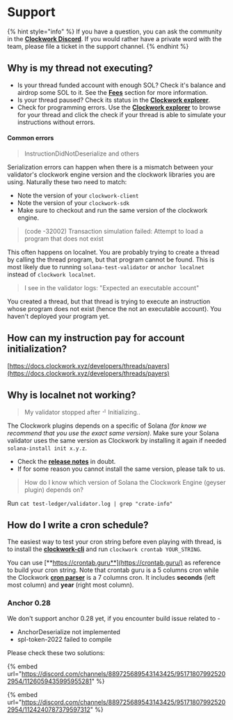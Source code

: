 # Support

{% hint style="info" %}
If you have a question, you can ask the community in the [**Clockwork Discord**](https://discord.gg/6zGyWF7mP4). If you would rather have a private word with the team, please file a ticket in the support channel.&#x20;
{% endhint %}

## Why is my thread not executing?

* Is your thread funded account with enough SOL? Check it's balance and airdrop some SOL to it. See the [**Fees**](broken-reference) section for more information.
* Is your thread paused? Check its status in the [**Clockwork explorer**](https://app.clockwork.xyz/?cluster=devnet).
* Check for programming errors. Use the [**Clockwork explorer**](https://app.clockwork.xyz/?cluster=devnet) to browse for your thread and click the check if your thread is able to simulate your instructions without errors.&#x20;

#### Common errors

> InstructionDidNotDeserialize and others

Serialization errors can happen when there is a mismatch between your validator's clockwork engine version and the clockwork libraries you are using. Naturally these two need to match:

* Note the version of your `clockwork-client`
* Note the version of your `clockwork-sdk`
* Make sure to checkout and run the same version of the clockwork engine.

> (code -32002) Transaction simulation failed: Attempt to load a program that does not exist

This often happens on localnet. You are probably trying to create a thread by calling the thread program, but that program cannot be found. This is most likely due to running `solana-test-validator` or `anchor localnet` instead of `clockwork localnet`.

> I see in the validator logs: "Expected an executable account"

You created a thread, but that thread is trying to execute an instruction whose program does not exist (hence the not an executable account). You haven't deployed your program yet.

## How can my instruction pay for account initialization?

[https://docs.clockwork.xyz/developers/threads/payers](https://docs.clockwork.xyz/developers/threads/payers)

## Why is localnet not working?

> My validator stopped after ⠚ Initializing..

The Clockwork plugins depends on a specific of Solana _(for know we recommend that you use the exact same version)_. Make sure your Solana validator uses the same version as Clockwork by installing it again if needed `solana-install init x.y.z`.

* Check the [**release notes**](https://github.com/clockwork-xyz/clockwork/releases) in doubt.
* If for some reason you cannot install the same version, please talk to us.

> How do I know which version of Solana the Clockwork Engine (geyser plugin) depends on?

Run `cat test-ledger/validator.log | grep "crate-info"`

## How do I write a cron schedule?

The easiest way to test your cron string before even playing with thread, is to install the [**clockwork-cli**](localnet.md#1.-install-the-clockwork-cli) and run `clockwork crontab YOUR_STRING`.

You can use [**https://crontab.guru**](https://crontab.guru/) as reference to build your cron string. Note that crontab guru is a 5 columns cron while the Clockwork [**cron parser**](https://github.com/clockwork-xyz/clockwork/tree/main/cron) is a 7 columns cron. It includes **seconds** (left most column) and **year** (right most column).



### Anchor 0.28

We don't support anchor 0.28 yet, if you encounter build issue related to -

* AnchorDeserialize not implemented
* spl-token-2022 failed to compile

Please check these two solutions:

{% embed url="https://discord.com/channels/889725689543143425/951718079925202954/1126059435995955281" %}

{% embed url="https://discord.com/channels/889725689543143425/951718079925202954/1124240787379597312" %}



